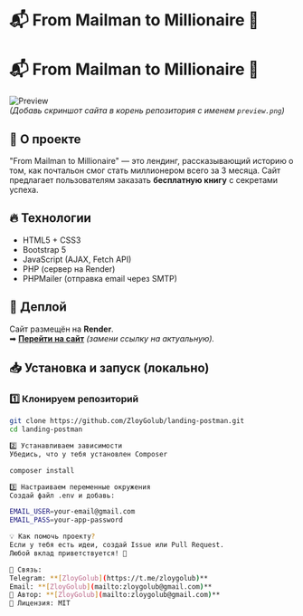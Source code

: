 # 📬 From Mailman to Millionaire 🚀
# 📬 From Mailman to Millionaire 🚀

![Preview](preview.png)  
*(Добавь скриншот сайта в корень репозитория с именем `preview.png`)*

## 🌟 О проекте
"From Mailman to Millionaire" — это лендинг, рассказывающий историю о том, как почтальон смог стать миллионером всего за 3 месяца. Сайт предлагает пользователям заказать **бесплатную книгу** с секретами успеха.

## 🔥 **Технологии**
- HTML5 + CSS3
- Bootstrap 5
- JavaScript (AJAX, Fetch API)
- PHP (сервер на Render)
- PHPMailer (отправка email через SMTP)

## 🚀 **Деплой**
Сайт размещён на **Render**.  
➡ **[Перейти на сайт](http://landing-postman.onrender.com/)** *(замени ссылку на актуальную).*

## 📥 **Установка и запуск (локально)**
### 1️⃣ **Клонируем репозиторий**
```bash
git clone https://github.com/ZloyGolub/landing-postman.git
cd landing-postman

2️⃣ Устанавливаем зависимости
Убедись, что у тебя установлен Composer

composer install

3️⃣ Настраиваем переменные окружения
Создай файл .env и добавь:

EMAIL_USER=your-email@gmail.com
EMAIL_PASS=your-app-password

💡 Как помочь проекту?
Если у тебя есть идеи, создай Issue или Pull Request.
Любой вклад приветствуется! 🙌

💬 Связь:       
Telegram: **[ZloyGolub](https://t.me/zloygolub)**
Email: **[ZloyGolub](mailto:zloygolub@gmail.com)**
📌 Автор: **[ZloyGolub](mailto:zloygolub@gmail.com)**
🚀 Лицензия: MIT